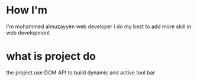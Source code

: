 # How I'm

I'm mohammed almuzayyen web developer i do my best to add more skill in web development

# what is project do

the project use DOM API to build dynamic and active tool bar
